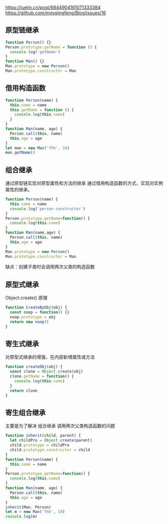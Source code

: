 https://juejin.cn/post/6844904161071333384
https://github.com/mqyqingfeng/Blog/issues/16

## 原型链继承
```js
function Person() {}
Person.prototype.getName = function () {
  console.log('getName')
}
function Man() {}
Man.prototype = new Person()
Man.prototype.constructor = Man
```

## 借用构造函数
```js
function Person(name) {
  this.name = name
  this.getName = function () {
    console.log(this.name)
  }
}
function Man(name, age) {
  Person.call(this, name)
  this.age = age
}
let man = new Man('fhh', 18)
man.getName()
```

## 组合继承
通过原型链实现对原型属性和方法的继承
通过借用构造函数的方式，实现对实例属性的继承。
```js
function Person(name) {
  this.name = name
  console.log('person constructor')
}
Person.prototype.getName=function() {
  console.log(this.name)
}
function Man(name,age) {
  Person.call(this, name)
  this.age = age
}
Man.prototype = new Person()
Man.prototype.constructor = Man
```
缺点：创建子类时会调用两次父类的构造函数

## 原型式继承
Object.create() 原理
```js
function CreateByObj(obj) {
  const noop = function() {}
  noop.prototype = obj
  return new noop()
}
```
## 寄生式继承
对原型式继承的增强，在内部新增属性或方法
```js
function createObj(obj) {
  const clone = Object.create(obj)
  clone.getName = function() {
    console.log(this.name)
  }
  return clone
}
```
## 寄生组合继承
主要是为了解决 组合继承 调用两次父类构造函数的问题
```js
function inherit(child, parent) {
  let childPro = Object.create(parent)
  child.prototype = childPro
  child.prototype.constructor = child
}
function Person(name) {
  this.name = name
}
Person.prototype.getName=function() {
  console.log(this.name)
}
function Man(name, age) {
  Person.call(this, name)
  this.age = age
}
inherit(Man, Person)
let m = new Man('fhh', 18)
console.log(m)
```